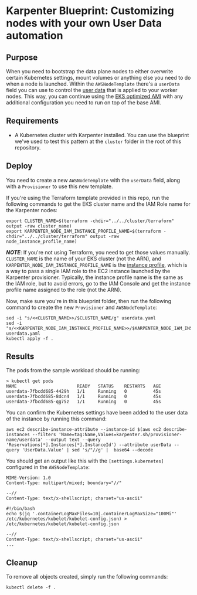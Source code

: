# Karpenter Blueprint: Customizing nodes with your own User Data automation

## Purpose
When you need to bootstrap the data plane nodes to either overwrite certain Kubernetes settings, mount volumes or anything else you need to do when a node is launched. Within the `AWSNodeTemplate` there's a `userData` field you can use to control the [user data](https://docs.aws.amazon.com/AWSEC2/latest/UserGuide/user-data.html) that is applied to your worker nodes. This way, you can continue using the [EKS optimized AMI](https://docs.aws.amazon.com/eks/latest/userguide/eks-optimized-ami.html) with any additional configuration you need to run on top of the base AMI.

## Requirements

* A Kubernetes cluster with Karpenter installed. You can use the blueprint we've used to test this pattern at the `cluster` folder in the root of this repository.

## Deploy
You need to create a new `AWSNodeTemplate` with the `userData` field, along with a `Provisioner` to use this new template.

If you're using the Terraform template provided in this repo, run the following commands to get the EKS cluster name and the IAM Role name for the Karpenter nodes:

```
export CLUSTER_NAME=$(terraform -chdir="../../cluster/terraform" output -raw cluster_name)
export KARPENTER_NODE_IAM_INSTANCE_PROFILE_NAME=$(terraform -chdir="../../cluster/terraform" output -raw node_instance_profile_name)
```

***NOTE***: If you're not using Terraform, you need to get those values manually. `CLUSTER_NAME` is the name of your EKS cluster (not the ARN), and `KARPENTER_NODE_IAM_INSTANCE_PROFILE_NAME` is the [instance profile](https://docs.aws.amazon.com/IAM/latest/UserGuide/id_roles_use_switch-role-ec2_instance-profiles.html#instance-profiles-manage-console), which is a way to pass a single IAM role to the EC2 instance launched by the Karpenter provisioner. Typically, the instance profile name is the same as the IAM role, but to avoid errors, go to the IAM Console and get the instance profile name assigned to the role (not the ARN).

Now, make sure you're in this blueprint folder, then run the following command to create the new `Provisioner` and `AWSNodeTemplate`:

```
sed -i "s/<<CLUSTER_NAME>>/$CLUSTER_NAME/g" userdata.yaml
sed -i "s/<<KARPENTER_NODE_IAM_INSTANCE_PROFILE_NAME>>/$KARPENTER_NODE_IAM_INSTANCE_PROFILE_NAME/g" userdata.yaml
kubectl apply -f .
```

## Results
The pods from the sample workload should be running:

```
> kubectl get pods
NAME                       READY   STATUS    RESTARTS   AGE
userdata-7fbcdd685-4429h   1/1     Running   0          45s
userdata-7fbcdd685-8dcn4   1/1     Running   0          45s
userdata-7fbcdd685-qg75z   1/1     Running   0          45s
```

You can confirm the Kubernetes settings have been added to the user data of the instance by running this command:

```
aws ec2 describe-instance-attribute --instance-id $(aws ec2 describe-instances --filters 'Name=tag:Name,Values=karpenter.sh/provisioner-name/userdata' --output text --query 'Reservations[*].Instances[*].InstanceId') --attribute userData --query 'UserData.Value' | sed 's/"//g' |  base64 --decode
```

You should get an output like this with the `[settings.kubernetes]` configured in the `AWSNodeTemplate`:

```
MIME-Version: 1.0
Content-Type: multipart/mixed; boundary="//"

--//
Content-Type: text/x-shellscript; charset="us-ascii"

#!/bin/bash
echo $(jq '.containerLogMaxFiles=10|.containerLogMaxSize="100Mi"' /etc/kubernetes/kubelet/kubelet-config.json) > /etc/kubernetes/kubelet/kubelet-config.json

--//
Content-Type: text/x-shellscript; charset="us-ascii"
...
```

## Cleanup
To remove all objects created, simply run the following commands:

```
kubectl delete -f .
```